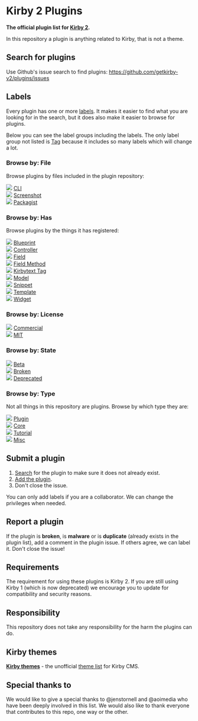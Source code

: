 # Kirby 2 Plugins

**The official plugin list for [Kirby 2](https://getkirby.com/).**

In this repository a plugin is anything related to Kirby, that is not a theme.

## Search for plugins
Use Github's issue search to find plugins: https://github.com/getkirby-v2/plugins/issues

## Labels

Every plugin has one or more [labels](https://github.com/getkirby-v2/plugins/labels). It makes it easier to find what you are looking for in the search, but it does also make it easier to browse for plugins.

Below you can see the label groups including the labels. The only label group not listed is [Tag](https://github.com/getkirby-v2/plugins/labels?utf8=%E2%9C%93&q=Tag%3A+) because it includes so many labels which will change a lot.

### **Browse by:** File

Browse plugins by files included in the plugin repository:

![](https://placehold.it/15/eeeeee/000000?text=+) [CLI](https://github.com/getkirby-v2/plugins/labels/File%3A%20CLI)<br>
![](https://placehold.it/15/eeeeee/000000?text=+) [Screenshot](https://github.com/getkirby-v2/plugins/labels/File%3A%20Screenshot)<br>
![](https://placehold.it/15/eeeeee/000000?text=+) [Packagist](https://github.com/getkirby-v2/plugins/labels/File%3A%20Packagist)

### **Browse by:** Has

Browse plugins by the things it has registered:

![](https://placehold.it/15/0052cc/000000?text=+) [Blueprint](https://github.com/getkirby-v2/plugins/labels/Has%3A%20blueprint)<br>
![](https://placehold.it/15/0052cc/000000?text=+) [Controller](https://github.com/getkirby-v2/plugins/labels/Has%3A%20controller)<br>
![](https://placehold.it/15/0052cc/000000?text=+) [Field](https://github.com/getkirby-v2/plugins/labels/Has%3A%20field)<br>
![](https://placehold.it/15/0052cc/000000?text=+) [Field Method](https://github.com/getkirby-v2/plugins/labels/Has%3A%20fieldMethod)<br>
![](https://placehold.it/15/0052cc/000000?text=+) [Kirbytext Tag](https://github.com/getkirby-v2/plugins/labels/Has%3A%20kirbytextTag)<br>
![](https://placehold.it/15/0052cc/000000?text=+) [Model](https://github.com/getkirby-v2/plugins/labels/Has%3A%20model)<br>
![](https://placehold.it/15/0052cc/000000?text=+) [Snippet](https://github.com/getkirby-v2/plugins/labels/Has%3A%20snippet)<br>
![](https://placehold.it/15/0052cc/000000?text=+) [Template](https://github.com/getkirby-v2/plugins/labels/Has%3A%20template)<br>
![](https://placehold.it/15/0052cc/000000?text=+) [Widget](https://github.com/getkirby-v2/plugins/labels/Has%3A%20widget)

### **Browse by:** License

![](https://placehold.it/15/c5def5/000000?text=+) [Commercial](https://github.com/getkirby-v2/plugins/labels/License%3A%20Commercial)<br>
![](https://placehold.it/15/c5def5/000000?text=+) [MIT](https://github.com/getkirby-v2/plugins/labels/License%3A%20MIT)

### **Browse by:** State

![](https://placehold.it/15/fbca04/000000?text=+) [Beta](https://github.com/getkirby-v2/plugins/labels/State%3A%20Beta)<br>
![](https://placehold.it/15/fbca04/000000?text=+) [Broken](https://github.com/getkirby-v2/plugins/labels/State%3A%20Broken)<br>
![](https://placehold.it/15/fbca04/000000?text=+) [Deprecated](https://github.com/getkirby-v2/plugins/labels/State%3A%20Deprecated)

### **Browse by:** Type

Not all things in this repository are plugins. Browse by which type they are:

![](https://placehold.it/15/000000/000000?text=+) [Plugin](https://github.com/getkirby-v2/plugins/labels/Type%3A%20Plugin)<br>
![](https://placehold.it/15/000000/000000?text=+) [Core](https://github.com/getkirby-v2/plugins/labels/Type%3A%20Core)<br>
![](https://placehold.it/15/000000/000000?text=+) [Tutorial](https://github.com/getkirby-v2/plugins/labels/Type%3A%20Tutorial)<br>
![](https://placehold.it/15/000000/000000?text=+) [Misc](https://github.com/getkirby-v2/plugins/labels/Type%3A%20Misc)

<!--
### Label groups

- [Kirby versions](https://github.com/getkirby-v2/plugins/labels?utf8=%E2%9C%93&q=version)
- [Media](https://github.com/getkirby-v2/plugins/labels?utf8=%E2%9C%93&q=media)
- [Panel](https://github.com/getkirby-v2/plugins/labels?utf8=%E2%9C%93&q=panel)
- [SEO](https://github.com/getkirby-v2/plugins/labels?utf8=%E2%9C%93&q=seo)

-->

## Submit a plugin

1. [Search](https://github.com/getkirby-v2/plugins/issues) for the plugin to make sure it does not already exist.
1. [Add the plugin](https://github.com/getkirby-v2/plugins/issues/new).
1. Don't close the issue.

You can only add labels if you are a collaborator. We can change the privileges when needed.

## Report a plugin

If the plugin is **broken**, is **malware** or is **duplicate** (already exists in the plugin list), add a comment in the plugin issue. If others agree, we can label it. Don't close the issue!

## Requirements

The requirement for using these plugins is Kirby 2. If you are still using Kirby 1 (which is now deprecated) we encourage you to update for compatibility and security reasons.

## Responsibility

This repository does not take any responsibility for the harm the plugins can do. 

## Kirby themes

**[Kirby themes](https://getkirby-themes.com)** - the unofficial [theme list](https://getkirby-themes.com) for Kirby CMS.

## Special thanks to

We would like to give a special thanks to @jenstornell and @aoimedia who have been deeply involved in this list. We would also like to thank everyone that contributes to this repo, one way or the other.
